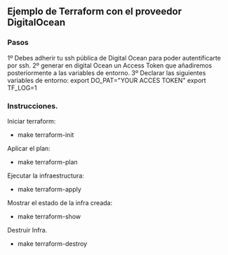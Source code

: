 
## Ejemplo de Terraform con el proveedor DigitalOcean

### Pasos
1º Debes adherir tu ssh pública de Digital Ocean para poder autentificarte por ssh.
2º generar en digital Ocean un Access Token que añadiremos posteriormente a las variables de entorno.
3º Declarar las siguientes variables de entorno:
    export DO_PAT="YOUR ACCES TOKEN"
    export TF_LOG=1

### Instrucciones.

Iniciar terraform:
 *    make terraform-init

Aplicar el plan:
  *  make terraform-plan

Ejecutar la infraestructura:
   * make terraform-apply

Mostrar el estado de la infra creada:
* make terraform-show

Destruir Infra.
   * make terraform-destroy
